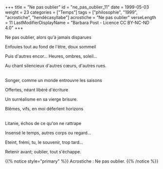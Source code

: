 +++
title = "Ne pas oublier"
id = "ne_pas_oublier_11"
date = 1999-05-03
weight = 23
categories = ["Temps"]
tags = ["philosophie", "1999", "acrostiche", "hendécasyllabe"]
acrostiche = "Ne pas oublier"
verseLength = 11
LastModifierDisplayName = "Barbara Post - Licence CC BY-NC-ND 4.0"
+++

Ne pas oublier, alors qu'à jamais disparues

Enfouies tout au fond de l'être, doux sommeil

Puis d'autres encor... Heures, ombres, soleil...

Au chant silencieux d'autres cœurs, d'autres rues.

 \
Songer, comme un monde entrouvre les saisons

Offertes, néant libéré d'écriture

Un surréalisme en sa vierge brisure.

Blêmes, vifs, en moi déferlent horizons

 \
Litanie, échos de ce qu'on ne rattrape

Insensé le temps, autres corps ou regard...

Eteint, frémi, tu, le souvenir, trop tard...

Retenir avant; oublier, tout s'échappe.

{{% notice style="primary" %}}
Acrostiche : Ne pas oublier.
{{% /notice %}}
